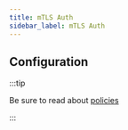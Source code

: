 ```yaml
---
title: mTLS Auth
sidebar_label: mTLS Auth
---
```


<PolicyIntro policy="mtls-auth-inbound" />

## Configuration

:::tip

Be sure to read about [policies](/docs/policies)

:::

<PolicyExample policy="mtls-auth-inbound" />

<PolicyOptions policy="mtls-auth-inbound" />

